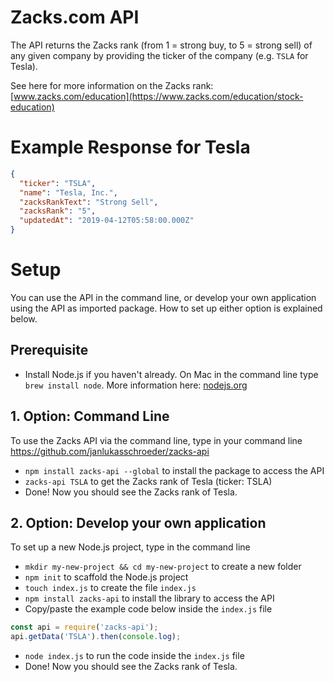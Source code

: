 # Zacks.com API

The API returns the Zacks rank (from 1 = strong buy, to 5 = strong sell)
of any given company by providing the ticker of the company
(e.g. `TSLA` for Tesla).

See here for more information on the Zacks rank: [www.zacks.com/education](https://www.zacks.com/education/stock-education)

# Example Response for Tesla

```json
{
  "ticker": "TSLA",
  "name": "Tesla, Inc.",
  "zacksRankText": "Strong Sell",
  "zacksRank": "5",
  "updatedAt": "2019-04-12T05:58:00.000Z"
}
```

# Setup

You can use the API in the command line, or develop your own application
using the API as imported package. How to set up either option is explained
below.

## Prerequisite

- Install Node.js if you haven't already. On Mac in the command line type `brew install node`. More information here: [nodejs.org](https://nodejs.org/en)

## 1. Option: Command Line

To use the Zacks API via the command line, type in your command line
https://github.com/janlukasschroeder/zacks-api
- `npm install zacks-api --global` to install the package to access the API
- `zacks-api TSLA` to get the Zacks rank of Tesla (ticker: TSLA)
- Done! Now you should see the Zacks rank of Tesla.

## 2. Option: Develop your own application

To set up a new Node.js project, type in the command line

- `mkdir my-new-project && cd my-new-project` to create a new folder
- `npm init` to scaffold the Node.js project
- `touch index.js` to create the file `index.js`
- `npm install zacks-api` to install the library to access the API
- Copy/paste the example code below inside the `index.js` file

```js
const api = require('zacks-api');
api.getData('TSLA').then(console.log);
```

- `node index.js` to run the code inside the `index.js` file
- Done! Now you should see the Zacks rank of Tesla.

